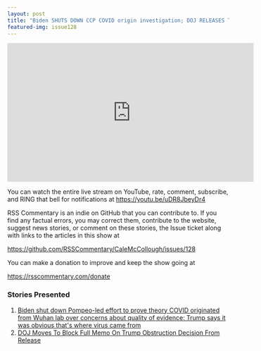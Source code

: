 ```yaml
---
layout: post
title: "Biden SHUTS DOWN CCP COVID origin investigation; DOJ RELEASES Trump-Russia innocence memo."
featured-img: issue128
---
```


<iframe width="560" height="315" src="https://www.youtube.com/embed/uDR8JbeyDr4" frameborder="0" allow="accelerometer; autoplay; encrypted-media; gyroscope; picture-in-picture" allowfullscreen></iframe>

You can watch the entire live stream on YouTube, rate, comment, subscribe, and RING that bell for notifications at <https://youtu.be/uDR8JbeyDr4>

RSS Commentary is an indie on GitHub that you can contribute to. If you find any factual errors, you may correct them, contribute to the website, suggest news stories, or comment on these stories, the Issue ticket along with links to the articles in this show at 

<https://github.com/RSSCommentary/CaleMcCollough/issues/128>

You can make a donation to improve and keep the show going at

<https://rsscommentary.com/donate>

### Stories Presented

1. [Biden shut down Pompeo-led effort to prove theory COVID originated from Wuhan lab over concerns about quality of evidence: Trump says it was obvious that's where virus came from](https://www.dailymail.co.uk/news/article-9619349/Biden-shut-effort-prove-theory-COVID-originated-Wuhan-lab-concerns-evidence.html?ns_mchannel=rss&ns_campaign=1490&ito=1490)
1. [DOJ Moves To Block Full Memo On Trump Obstruction Decision From Release](https://www.npr.org/2021/05/25/997523749/doj-moves-to-block-full-memo-on-trump-obstruction-decision-from-release)
